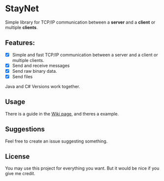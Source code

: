 # StayNet

Simple library for TCP/IP communication between a **server** and a **client** or multiple **clients**.


## Features: 
 - [x] Simple and fast TCP/IP communication between a server and a client or multiple clients.
 - [x] Send and receive messages 
 - [x] Send raw binary data. 
 - [x] Send files

Java and C# Versions work together.

## Usage
There is a guide in the [Wiki page](https://github.com/Stay1444/StayNet/wiki/Getting-Started), and theres a example.

## Suggestions
Feel free to create an issue suggesting something.

## License 
You may use this project for everything you want. But it would be nice if you give me credit.